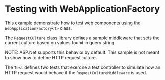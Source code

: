 # Testing with WebApplicationFactory<T>

This example demonstrate how to test web components using the `WebApplicationFactory<T>` class.

The `RequestCulture` class library defines a sample middleware that sets the current culture based on values found in query string.

NOTE: ASP.Net supports this behavior by default. This sample is not meant to show how to define HTTP request culture.

The `Test` defines two tests that exercise a test controller to simulate how an HTTP request would behave if the `RequestCultureMiddleware` is used.
